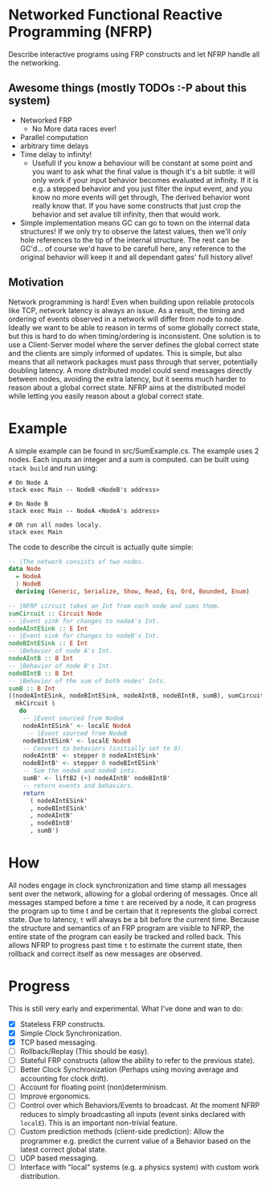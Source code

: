 # Networked Functional Reactive Programming (NFRP)

Describe interactive programs using FRP constructs and let NFRP handle all the networking.


## Awesome things (mostly TODOs :-P about this system)

* Networked FRP
    * No More data races ever!
* Parallel computation
* arbitrary time delays
* Time delay to infinity!
    * Usefull if you know a behaviour will be constant at some point and you want to ask what the final value is though it's a bit subtle: it will only work if your input behavior becomes evaluated at infinity. If it is e.g. a stepped behavior and you just filter the input event, and you know no more events will get through, The derived behavior wont really know that. If you have some constructs that just crop the behavior and set avalue till infinity, then that would work.
* Simple implementation means GC can go to town on the internal data structures! If we only try to observe the latest values, then we'll only hole references to the tip of the internal structure. The rest can be GC'd... of course we'd have to be carefull here, any reference to the original behavior will keep it and all dependant gates' full history alive!


## Motivation

Network programming is hard! Even when building upon reliable protocols like TCP, network latency is always an issue. As a result, the timing and ordering of events observed in a network will differ from node to node. Ideally we want to be able to reason in terms of some globally correct state, but this is hard to do when timing/ordering is inconsistent. One solution is to use a Client-Server model where the server defines the global correct state and the clients are simply informed of updates. This is simple, but also means that all network packages must pass through that server, potentially doubling latency. A more distributed model could send messages directly between nodes, avoiding the extra latency, but it seems much harder to reason about a global correct state. NFRP aims at the distributed model while letting you easily reason about a global correct state.

# Example

A simple example can be found in src/SumExample.cs. The example uses 2 nodes. Each inputs an integer and a sum is computed. can be built using ```stack build``` and run using:

```
# On Node A
stack exec Main -- NodeB <NodeB's address>

# On Node B
stack exec Main -- NodeA <NodeA's address>

# OR run all nodes localy.
stack exec Main
```

The code to describe the circuit is actually quite simple:

```Haskell
-- |The network consists of two nodes.
data Node
  = NodeA
  | NodeB
  deriving (Generic, Serialize, Show, Read, Eq, Ord, Bounded, Enum)

-- |NFRP circuit takes an Int from each node and sums them.
sumCircuit :: Circuit Node
-- |Event sink for changes to nodeA's Int.
nodeAIntESink :: E Int
-- |Event sink for changes to nodeB's Int.
nodeBIntESink :: E Int
-- |Behavior of node A's Int.
nodeAIntB :: B Int
-- |Behavior of node B's Int.
nodeBIntB :: B Int
-- |Behavior of the sum of both nodes' Ints.
sumB :: B Int
((nodeAIntESink, nodeBIntESink, nodeAIntB, nodeBIntB, sumB), sumCircuit) =
  mkCircuit $
   do
    -- |Event sourced from NodeA
    nodeAIntESink' <- localE NodeA
     -- |Event sourced from NodeB
    nodeBIntESink' <- localE NodeB
    -- Convert to behaviors (initially set to 0).
    nodeAIntB' <- stepper 0 nodeAIntESink'
    nodeBIntB' <- stepper 0 nodeBIntESink'
    -- Sum the nodeA and nodeB ints.
    sumB' <- liftB2 (+) nodeAIntB' nodeBIntB'
    -- return events and behaviors.
    return
      ( nodeAIntESink'
      , nodeBIntESink'
      , nodeAIntB'
      , nodeBIntB'
      , sumB')
```

# How

All nodes engage in clock synchronization and time stamp all messages sent over the network, allowing for a global ordering of messages. Once all messages stamped before a time ```t``` are received by a node, it can progress the program up to time t and be certain that it represents the global correct state. Due to latency, ```t``` will always be a bit before the current time. Because the structure and semantics of an FRP program are visible to NFRP, the entire state of the program can easily be tracked and rolled back. This allows NFRP to progress past time ```t``` to estimate the current state, then rollback and correct itself as new messages are observed.

# Progress

This is still very early and experimental. What I've done and wan to do:

- [X] Stateless FRP constructs.
- [X] Simple Clock Synchronization.
- [X] TCP based messaging.
- [ ] Rollback/Replay (This should be easy).
- [ ] Stateful FRP constructs (allow the ability to refer to the previous state).
- [ ] Better Clock Synchronization (Perhaps using moving average and accounting for clock drift).
- [ ] Account for floating point (non)determinism.
- [ ] Improve ergonomics.
- [ ] Control over which Behaviors/Events to broadcast. At the moment NFRP reduces to simply broadcasting all inputs (event sinks declared with ```localE```). This is an important non-trivial feature.
- [ ] Custom prediction methods (client-side prediction): Allow the programmer e.g. predict the current value of a Behavior based on the latest correct global state.
- [ ] UDP based messaging.
- [ ] Interface with "local" systems (e.g. a physics system) with custom work distribution.
